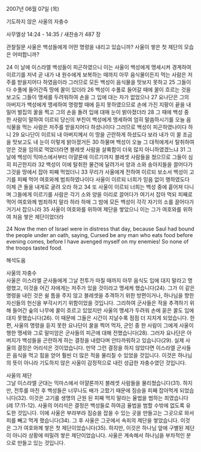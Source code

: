 2007년 06월 07일 (목)

기도하지 않은 사울의 자충수



사무엘상 14:24 - 14:35 / 새찬송가 487 장


관찰질문
사울은 백성들에게 어떤 명령을 내리고 있습니까?
사울이 쌓은 첫 제단의 모습은 어떠합니까? 

24 이 날에 이스라엘 백성들이 피곤하였으니 이는 사울이 백성에게 맹세시켜 경계하여 이르기를 저녁 곧 내가 내 원수에게 보복하는 때까지 아무 음식물이든지 먹는 사람은 저주를 받을지어다 하였음이라 그러므로 모든 백성이 음식물을 맛보지 못하고 25 그들이 다 수풀에 들어간즉 땅에 꿀이 있더라 26 백성이 수풀로 들어갈 때에 꿀이 흐르는 것을 보고도 그들이 맹세를 두려워하여 손을 그 입에 대는 자가 없었으나 27 요나단은 그의 아버지가 백성에게 맹세하여 명령할 때에 듣지 못하였으므로 손에 가진 지팡이 끝을 내밀어 벌집의 꿀을 찍고 그의 손을 돌려 입에 대매 눈이 밝아졌더라 28 그 때에 백성 중 한 사람이 말하여 이르되 당신의 부친이 백성에게 맹세하여 엄히 말씀하시기를 오늘 음식물을 먹는 사람은 저주를 받을지어다 하셨나이다 그러므로 백성이 피곤하였나이다 하니 29 요나단이 이르되 내 아버지께서 이 땅을 곤란하게 하셨도다 보라 내가 이 꿀 조금을 맛보고도 내 눈이 이렇게 밝아졌거든 30 하물며 백성이 오늘 그 대적에게서 탈취하여 얻은 것을 임의로 먹었더라면 블레셋 사람을 살륙함이 더욱 많지 아니하였겠느냐 31 그 날에 백성이 믹마스에서부터 아얄론에 이르기까지 블레셋 사람들을 쳤으므로 그들이 심히 피곤한지라 32 백성이 이에 탈취한 물건에 달려가서 양과 소와 송아지들을 끌어다가 그것을 땅에서 잡아 피째 먹었더니 
33 무리가 사울에게 전하여 이르되 보소서 백성이 고기를 피째 먹어 여호와께 범죄하였나이다 사울이 이르되 너희가 믿음 없이 행하였도다 이제 큰 돌을 내게로 굴려 오라 하고 34 또 사울이 이르되 너희는 백성 중에 흩어져 다니며 그들에게 이르기를 사람은 각기 소와 양을 이리로 끌어다가 여기서 잡아 먹되 피째로 먹어 여호와께 범죄하지 말라 하라 하매 그 밤에 모든 백성이 각각 자기의 소를 끌어다가 거기서 잡으니라 35 사울이 여호와를 위하여 제단을 쌓았으니 이는 그가 여호와를 위하여 처음 쌓은 제단이었더라  

24 Now the men of Israel were in distress that day, because Saul had bound the people under an oath, saying, Cursed be any man who eats food before evening comes, before I have avenged myself on my enemies! So none of the troops tasted food.

해석도움





사울의 자충수  
사울은 이스라엘 군사들에게 그날 전투가 마칠 때까지 아무 음식도 입에 대지 말라고 명령했고, 이것을 어긴 자에게는 저주가 있을 것이라고 맹세케 했습니다(24). 그가 이 같은 명령을 내린 것은 쉴 틈을 주지 않고 블레셋을 추격하기 위한 방편이거나, 하나님을 향한 자신들의 헌신을 부각시키기 위함이었을 것입니다. 그리하여 군사들은 적을 추격하기 위해 들어간 숲의 나무에 꿀이 흐르고 있었지만 사울의 맹세가 두려워 손에 묻은 꿀도 입에 대지 못했습니다(26). 이 때문에 그들은 시간이 지날수록 점점 더 지치게 되었습니다. 한편, 사울의 명령을 듣지 못한 요나단이 꿀을 찍어 먹자, 군인 중 한 사람이 그에게 사울이 행한 맹세와 그로 말미암은 군사들의 피곤에 대해 전했습니다(28). 그러자 요나단은 아버지가 백성들을 곤란하게 하는 결정을 내렸다며 안타까워하고 있습니다(29). 실제 사울의 결정은 어리석은 것이었습니다. 만약 그런 결정을 하지 않았다면 이스라엘 군사들은 음식을 먹고 힘을 얻어 훨씬 더 많은 적을 물리칠 수 있었을 것입니다. 이것은 하나님의 뜻이 아니라 기도하지 않은 사울이 감정적으로 내린 성급한 자충수였던 것입니다.   

사울의 제단  
그날 이스라엘 군대는 믹마스에서 아얄론까지 블레셋 사람들을 물리쳤습니다(31). 하지만, 전투를 마친 후 백성들은 너무나도 배가 고팠기 때문에 짐승을 피째 잡아먹게 되었습니다(32). 이것은 고기를 생명의 근원 된 피째 먹지 말라는 율법을 범하는 죄였습니다(레 17:11-12). 사울의 어리석은 결정은 백성들로 하여금 율법을 범할 수밖에 없도록 유도한 것입니다. 이에 사울은 부랴부랴 짐승을 잡을 수 있는 곳을 만들고는 그곳으로 와서 피를 빼고 먹게 했습니다(34). 그 후 사울은 그곳에서 속죄의 제단을 쌓았습니다. 이것은 그가 여호와께 쌓은 첫 제단이었습니다(35). 하지만, 이것은 하나님 앞에 구별된 제단이 아니라 상황에 떠밀려 쌓은 제단이었습니다. 사울은 계속해서 하나님을 부차적인 분으로 만들고 있는 것입니다.